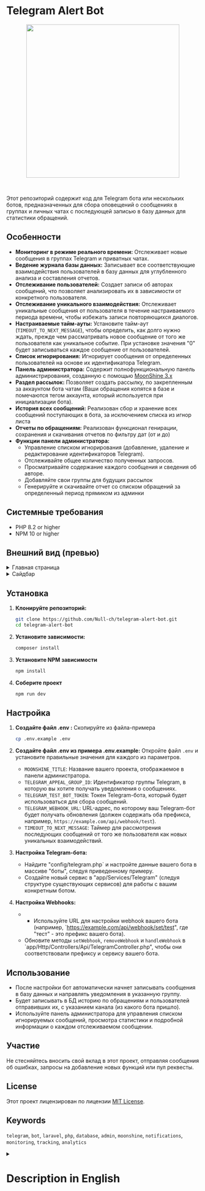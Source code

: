 # Telegram Alert Bot

<p align="center">
    <img src="https://github.com/user-attachments/assets/b7396e85-b7df-4e56-984a-3083b57ef107" width="400">
</p>

<br>

Этот репозиторий содержит код для Telegram бота или нескольких ботов, предназначенных для сбора оповещений о сообщениях в группах и личных чатах с последующей записью в базу данных для статистики обращений.

## Особенности

- **Мониторинг в режиме реального времени:** Отслеживает новые сообщения в группах Telegram и приватных чатах.
- **Ведение журнала базы данных:** Записывает все соответствующие взаимодействия пользователей в базу данных для углубленного анализа и составления отчетов.
- **Отслеживание пользователей:** Создает записи об авторах сообщений, что позволяет анализировать их в зависимости от конкретного пользователя.
- **Отслеживание уникального взаимодействия:** Отслеживает уникальные сообщения от пользователя в течение настраиваемого периода времени, чтобы избежать записи повторяющихся диалогов.
- **Настраиваемые тайм-ауты:** Установите тайм-аут (`TIMEOUT_TO_NEXT_MESSAGE`), чтобы определить, как долго нужно ждать, прежде чем рассматривать новое сообщение от того же пользователя как уникальное событие. При установке значения "0" будет записываться каждое сообщение от пользователей.
- **Список игнорирования:** Игнорирует сообщения от определенных пользователей на основе их идентификатора Telegram.
- **Панель администратора:** Содержит полнофункциональную панель администрирования, созданную с помощью [MoonShine 3.x](https://moonshine-laravel.com/)
- **Раздел рассылок:** Позволяет создать рассылку, по закрепленным за аккаунтом бота чатам (Ваши обращения копятся в базе и помечаются тегом аккаунта, который используется при инициализации бота).
- **История всех сообщений:** Реализован сбор и хранение всех сообщений поступающих в бота, за исключением списка из игнор листа
- **Отчеты по обращениям:** Реализован функционал генирации, сохранения и скачивания отчетов по фильтру дат (от и до)
- **Функции панели администратора:**
    - Управление списком игнорирования (добавление, удаление и редактирование идентификаторов Telegram).
    - Отслеживайте общее количество полученных запросов.
    - Просматривайте содержание каждого сообщения и сведения об авторе.
    - Добавляйте свои группы для будущих рассылок
    - Генерируйте и скачивайте отчет со списком обращений за определенный период прямиком из админки

## Системные требования
-   PHP 8.2 or higher
-   NPM 10 or higher

## Внешний вид (превью)
<details>
  <summary>Главная страница</summary>
    <img src="https://github.com/user-attachments/assets/78673846-b892-4765-85c8-3da1eea3b540">
</details>
<details>
  <summary>Сайдбар</summary>
    <img src="https://github.com/user-attachments/assets/791220a1-8c0f-4098-b837-903ed1313636">
</details>

## Установка

1.  **Клонируйте репозиторий:**

    ```bash
    git clone https://github.com/Null-ch/telegram-alert-bot.git
    cd telegram-alert-bot
    ```
2.  **Установите зависимости:**

    ```bash
    composer install
    ```

3. **Установите NPM зависимости**

    ```bash
    npm install
    ```

4.  **Соберите проект**

    ```bash
    npm run dev
    ```

## Настройка

1.  **Создайте файл .env :**
   Скопируйте из файла-примера

    ```bash
    cp .env.example .env
    ```

2.  **Создайте файл .env из примера .env.example:**
   Откройте файл `.env` и установите правильные значения для каждого из параметров.
    - `MOONSHINE_TITLE`:  Название вашего проекта, отображаемое в панели администратора.
    - `TELEGRAM_APPEAL_GROUP_ID`: Идентификатор группы Telegram, в которую вы хотите получать уведомления о сообщениях.
    - `TELEGRAM_TEST_BOT_TOKEN`: Токен Telegram-бота, который будет использоваться для сбора сообщений.
    - `TELEGRAM_WEBHOOK_URL`: URL-адрес, по которому ваш Telegram-бот будет получать обновления (должен содержать оба префикса, например, `https://example.com/api/webhook/test`).
    - `TIMEOUT_TO_NEXT_MESSAGE`: Таймер для рассмотрения последующих сообщений от того же пользователя как новых уникальных взаимодействий.
   

3. **Настройка Telegram-бота:**

    - Найдите "config/telegram.php` и настройте данные вашего бота в массиве "боты", следуя приведенному примеру.
    - Создайте новый сервис в "app/Services/Telegram" (следуя структуре существующих сервисов) для работы с вашим конкретным ботом.

4. **Настройка Webhooks:**

    - - Используйте URL для настройки webhook вашего бота (например, `https://example.com/api/webhook/set/test", где "тест" - это префикс вашего бота).
    - Обновите методы `setWebhook`, `removeWebhook` и `handleWebhook` в `app/Http/Controllers/Api/TelegramController.php", чтобы они соответствовали префиксу и сервису вашего бота.

## Использование

- После настройки бот автоматически начнет записывать сообщения в базу данных и направлять уведомления в указанную группу.
- Будет записывать в БД историю по обращениям и пользователей отправивших их, с указанием канала (из какого бота пришло).
- Используйте панель администратора для управления списком игнорируемых сообщений, просмотра статистики и подробной информации о каждом отслеживаемом сообщении.

## Участие

Не стесняйтесь вносить свой вклад в этот проект, отправляя сообщения об ошибках, запросы на добавление новых функций или пул реквесты.

## License

Этот проект лицензирован по лицензии [MIT License](LICENSE).

## Keywords

`telegram`, `bot`, `laravel`, `php`, `database`, `admin`, `moonshine`, `notifications`, `monitoring`, `tracking`, `analytics`

<details>
<summary> <h1>Description in English</h1> </summary>
# Telegram Alert Bot

<p align="center">
    <img src="https://github.com/user-attachments/assets/b7396e85-b7df-4e56-984a-3083b57ef107" width="400">
</p>

<br>

A Telegram bot designed to collect alerts from group and private chats, subsequently storing them in a database for comprehensive usage statistics. This bot provides a powerful tool for tracking and analyzing user interactions in Telegram.

## Features

-   **Real-time Monitoring:**  Monitors Telegram groups and private chats for new messages.
-   **Database Logging:** Records all relevant user interactions into a database for in-depth analysis and reporting.
-   **User Tracking:** Creates records of message authors, allowing for user-specific analysis.
-   **Unique Interaction Tracking:** Tracks unique messages from a user within a configurable time frame to avoid recording repetitive dialogues.
-   **Configurable Timeouts:** Set a timeout (`TIMEOUT_TO_NEXT_MESSAGE`) to define how long to wait before considering a new message from the same user as a unique event. Setting this to `0` will record every single message from users.
-   **Ignore List:** Ignores messages from specific users based on their Telegram ID.
-   **Admin Panel:** Features a fully functional administration panel built with [MoonShine 3.x](https://moonshine.cutcode.dev/)
-   **Admin Panel Features:**
    -   Manage the ignore list (add, remove, and edit Telegram IDs).
    -   Track the total number of received requests.
    -   View the content of each message and author details.

## System Requirements

-   PHP 8.2 or higher
-   NPM 10 or higher

## Installation

1.  **Clone the repository:**

    ```bash
    git clone https://github.com/Null-ch/telegram-alert-bot.git
    cd telegram-alert-bot
    ```
2.  **Install Composer Dependencies:**

    ```bash
    composer install
    ```

3. **Install NPM dependencies**

    ```bash
    npm install
    ```

4.  **Build assets**

    ```bash
    npm run dev
    ```

## Configuration

1.  **Create Environment File:**
   Copy the example env file to your environment and populate it

    ```bash
    cp .env.example .env
    ```

2.  **Configure Environment Variables:**

   Open `.env` file and set the correct values for each of the parameters.
    -   `MOONSHINE_TITLE`:  The name of your project, displayed in the admin panel.
    -   `TELEGRAM_APPEAL_GROUP_ID`:  The Telegram group ID where you want to receive notifications about messages.
    -   `TELEGRAM_TEST_BOT_TOKEN`: The Telegram bot token that will be used to collect messages.
    -   `TELEGRAM_WEBHOOK_URL`: The URL where your Telegram bot will receive updates (must include bot prefix, e.g., `https://example.com/api/webhook/test`).
    -   `TIMEOUT_TO_NEXT_MESSAGE`: The timer to consider subsequent messages from the same user as new, unique interactions.

3.  **Telegram Bot Configuration:**

    -   Locate `config/telegram.php` and configure your bot details in the `bots` array, following the provided example.
    -   Create a new service in `app/Services/Telegram` (following the structure of existing services) to handle your specific bot.

4. **Webhooks Setup:**

    - Use the URL to set up your bot's webhook (e.g.,`https://example.com/api/webhook/set/test`, where `test` is your bot's prefix).
    -   Update the `setWebhook`, `removeWebhook` and `handleWebhook` methods in the `app/Http/Controllers/Api/TelegramController.php` to match your bots prefix and service.

## Usage

-   Once configured, the bot automatically starts logging messages to the database.
-   Use the admin panel to manage the ignore list, view statistics, and see the details of each tracked message.

## Contributing

Feel free to contribute to this project by submitting bug reports, feature requests, or pull requests.

## License

This project is licensed under the [MIT License](LICENSE).

## Keywords

`telegram`, `bot`, `laravel`, `php`, `database`, `admin`, `moonshine`, `notifications`, `monitoring`, `tracking`, `analytics`
</details> 



